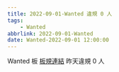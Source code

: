 ```yaml
---
title: 2022-09-01-Wanted 違規 0 人
tags:
    - Wanted
abbrlink: 2022-09-01-Wanted
date: Wanted-2022-09-01 12:00:00
---
```

Wanted 板 [板規連結](https://www.ptt.cc/bbs/Wanted/M.1608829773.A.D3B.html)
昨天違規 0 人

